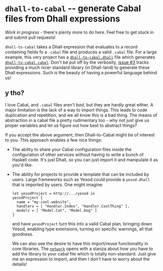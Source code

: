 # `dhall-to-cabal` -- generate Cabal files from Dhall expressions

*Work in progress* - there's plenty more to do here. Feel free to get stuck in
and submit pull requests!

`dhall-to-cabal` takes a Dhall expression that evaluates to a record containing
fields fo a `.cabal` file and produces a valid `.cabal` file. For a large
example, this very project has a
[`dhall-to-cabal.dhall`](./dhall-to-cabal.dhall) file which generates
[`dhall-to-cabal.cabal`](./dhall-to-cabal.cabal). Don't be put off by the
verbosity, [issue #3](https://github.com/ocharles/dhall-to-cabal/issues/3)
tracks providing a much nicer standard library (in Dhall-land) to generate these
Dhall expressions. Such is the beauty of having a powerful language behind us!

## y tho?

I love Cabal, and `.cabal` files aren't *bad*, but they are hardly great either.
A major limitation is the lack of a way to import things. This leads to code
duplication and repetition, and we all know this is a bad thing. The means of
abstraction in a cabal file a pretty rudimentary too - why not just give us
proper variables and let us figure out how best to abstract things?

If you accept the above argument, then Dhall-to-Cabal might be of interest to
you. This approach enables a few nice things:

* The ability to share your Cabal configuration files inside the configuration
  of other services without having to write a bunch of Haskell code. It's just
  Dhall, so you can just import it and manipulate it as you'd like.
  
* The ability for projects to provide a template that can be included by users.
  Large frameworks such as Yesod could provide a `yesod.dhall` that is imported
  by users. One might imagine:
  
  ```dhall
  let yesodProject = http://.../yesod in
  yesodProject {
    name = "my-cool-website",
    handlers = [ "Handler.Index", "Handler.CoolThing" ],
    models = [ "Model.Cat", "Model.Dog" ]
  } 
  ```
  
  and have `yesodProject` turn this into a valid Cabal plan, bringing down
  Yesod, enabling type extensions, turning on specific warnings, all that
  goodness.

  We can also see the desire to have this import/reuse functionality in core
  libraries. The [`network`](https://hackage.haskell.org/package/network) opens
  with a stanza about how you have to add the library to your cabal file which
  is totally non-standard. Just give me an expression to import, and then I
  don't have to worry about the details!
